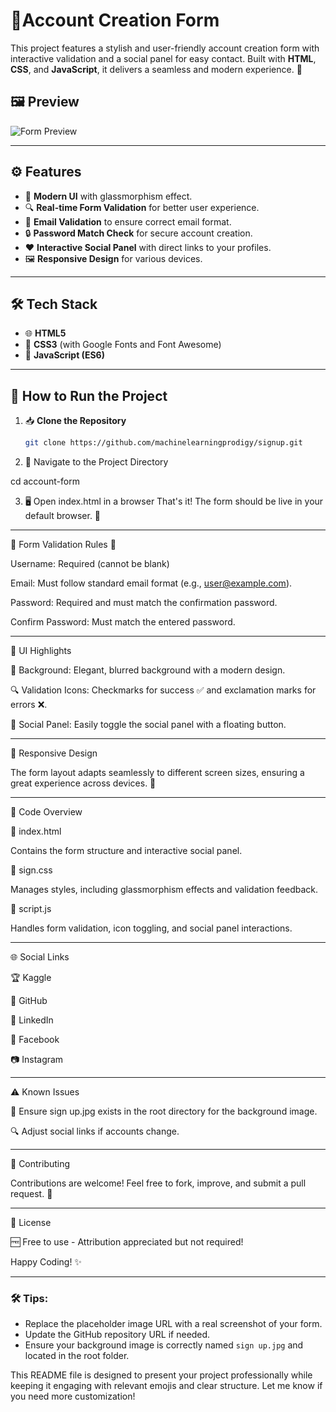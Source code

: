 # 🌟Account Creation Form 

This project features a stylish and user-friendly account creation form with interactive validation and a social panel for easy contact. Built with **HTML**, **CSS**, and **JavaScript**, it delivers a seamless and modern experience. 🎯

## 🖼️ Preview

![Form Preview](https://via.placeholder.com/600x400?text=Account+Creation+Form)

---

## ⚙️ Features

- 🎨 **Modern UI** with glassmorphism effect.
- 🔍 **Real-time Form Validation** for better user experience.
- 📧 **Email Validation** to ensure correct email format.
- 🔒 **Password Match Check** for secure account creation.
- ❤️ **Interactive Social Panel** with direct links to your profiles.
- 🖼️ **Responsive Design** for various devices.

---

## 🛠️ Tech Stack

- 🌐 **HTML5**
- 🎨 **CSS3** (with Google Fonts and Font Awesome)
- 🚀 **JavaScript (ES6)**

---

## 🚀 How to Run the Project

1. 📥 **Clone the Repository**  
   ```bash
   git clone https://github.com/machinelearningprodigy/signup.git

2. 📂 Navigate to the Project Directory

cd account-form


3. 🖥️ Open index.html in a browser
That's it! The form should be live in your default browser. 🎯




---

🔑 Form Validation Rules 🛑

Username: Required (cannot be blank)

Email: Must follow standard email format (e.g., user@example.com).

Password: Required and must match the confirmation password.

Confirm Password: Must match the entered password.



---

🎨 UI Highlights

🌌 Background: Elegant, blurred background with a modern design.

🔍 Validation Icons: Checkmarks for success ✅ and exclamation marks for errors ❌.

🔗 Social Panel: Easily toggle the social panel with a floating button.



---

📱 Responsive Design

The form layout adapts seamlessly to different screen sizes, ensuring a great experience across devices. 📲


---

🧩 Code Overview

📄 index.html

Contains the form structure and interactive social panel.


🎨 sign.css

Manages styles, including glassmorphism effects and validation feedback.


🧠 script.js

Handles form validation, icon toggling, and social panel interactions.



---

🌐 Social Links

🏆 Kaggle

🐙 GitHub

👔 LinkedIn

📘 Facebook

📷 Instagram



---

⚠️ Known Issues

🔧 Ensure sign up.jpg exists in the root directory for the background image.

🔍 Adjust social links if accounts change.



---

🤝 Contributing

Contributions are welcome! Feel free to fork, improve, and submit a pull request. 🌱


---

📜 License

🆓 Free to use - Attribution appreciated but not required!

Happy Coding! ✨

---

### 🛠️ Tips:

- Replace the placeholder image URL with a real screenshot of your form.  
- Update the GitHub repository URL if needed.  
- Ensure your background image is correctly named `sign up.jpg` and located in the root folder.  

This README file is designed to present your project professionally while keeping it engaging with relevant emojis and clear structure. Let me know if you need more customization!

